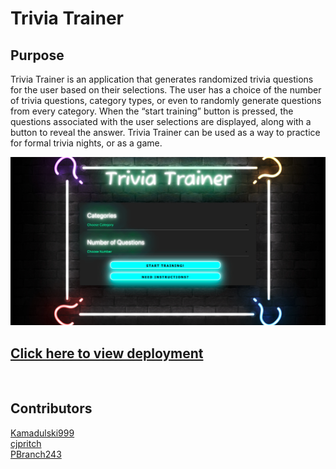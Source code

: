 # Trivia Trainer

## Purpose
Trivia Trainer is an application that generates randomized trivia questions for the user based on their selections. The user has a choice of the number of trivia questions, category types, or even to randomly generate questions from every category. When the “start training” button is pressed, the questions associated with the user selections are displayed, along with a button to reveal the answer. Trivia Trainer can be used as a way to practice for formal trivia nights, or as a game. 
<br/>

![image](./assets/images/screencapture-file-Users-carlypritchard-Documents-trivia-trainer-index-html-2022-06-22-16_30_45.png)
</br>

## [Click here to view deployment](https://cjpritch.github.io/trivia-trainer/)
<br/>

## Contributors 
[Kamadulski999](https://github.com/Kamadulski999)
</br>
[cjpritch](https://github.com/cjpritch?tab=repositories)
</br>
[PBranch243](https://github.com/PBranch243)